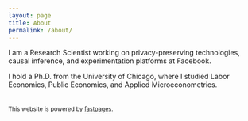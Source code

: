 ```yaml
---
layout: page
title: About
permalink: /about/
---
```


I am a Research Scientist working on privacy-preserving technologies, causal inference, and experimentation platforms at Facebook.

I hold a Ph.D. from the University of Chicago, where I studied Labor Economics, Public Economics, and Applied Microeconometrics.
\
\
\
<small>This website is powered by [fastpages](https://github.com/fastai/fastpages).</small>
